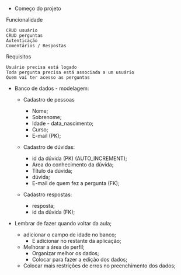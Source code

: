 - Começo do projeto

Funcionalidade

    CRUD usuário
    CRUD perguntas
    Autenticação
    Comentários / Respostas

Requisitos

    Usuário precisa está logado
    Toda pergunta precisa está associada a um usuário
    Quem vai ter acesso as perguntas

- Banco de dados - modelagem:
    - Cadastro de pessoas
        - Nome;
        - Sobrenome;
        - Idade - data_nascimento;
        - Curso;
        - E-mail (PK);

    - Cadastro de dúvidas:
        - id da dúvida (PK) (AUTO_INCREMENT);
        - Area do conhecimento da dúvida;
        - Título da dúvida;
        - dúvida;
        - E-mail de quem fez a pergunta (FK);

    - Cadastro respostas:
        - resposta;
        - id da dúvida (FK);

- Lembrar de fazer quando voltar da aula;
    - adicionar o campo de idade no banco;
        - E adicionar no restante da aplicação;
    - Melhorar a área de perfil;
        - Organizar melhor os dados;
        - Colocar para fazer a edição dos dados;
    - Colocar mais restrições de erros no preenchimento dos dados;